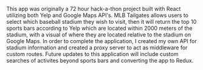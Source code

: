 This app was originally a 72 hour hack-a-thon project built with React utilizing both Yelp and Google Maps API's.  MLB Tailgates allows users to select which baseball stadium they wish to visit, then it will return the top 10 sports bars according to Yelp which are located within 2000 meters of the stadium, with a visual of where they are located relative to the stadium on Google Maps.  In order to complete the application, I created my own API for stadium information and created a proxy server to act as middleware for custom routes.  Future updates to this application will include custom searches of activites beyond sports bars and converting the app to Redux.              
